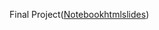 Final Project([Notebook](http://localhost:8990/lab/tree/Desktop/EconGrowth/EconGrowthUG-Fall-2022-GROUP-NAME-TOPIC/EmpiricalProject.ipynb)[html](file:///Users/samuelcox/Downloads/EmpiricalProject-3.html)[slides](http://localhost:8990/notebooks/Desktop/EconGrowth/EconGrowthUG-Fall-2022-GROUP-NAME-TOPIC/EmpiricalProject.ipynb#/slide-0-0))